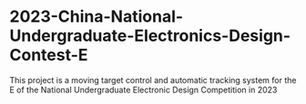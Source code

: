 # 2023-China-National-Undergraduate-Electronics-Design-Contest-E
This project is a moving target control and automatic tracking system for the E of the National Undergraduate Electronic Design Competition in 2023
